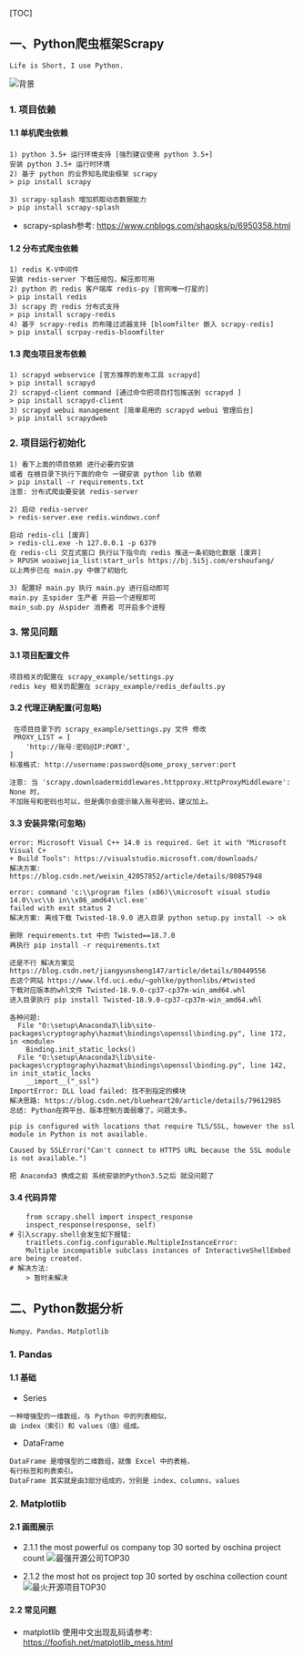 [TOC]
## 一、Python爬虫框架Scrapy 
``` 
Life is Short, I use Python.
```
![背景](file/background.jpg)

### 1. 项目依赖

#### 1.1 单机爬虫依赖
```
1) python 3.5+ 运行环境支持 [强烈建议使用 python 3.5+]
安装 python 3.5+ 运行时环境
2) 基于 python 的业界知名爬虫框架 scrapy
> pip install scrapy

3) scrapy-splash 增加抓取动态数据能力
> pip install scrapy-splash

```
- scrapy-splash参考: https://www.cnblogs.com/shaosks/p/6950358.html

#### 1.2 分布式爬虫依赖
```
1) redis K-V中间件
安装 redis-server 下载压缩包，解压即可用
2) python 的 redis 客户端库 redis-py [官网唯一打星的]
> pip install redis
3) scrapy 的 redis 分布式支持
> pip install scrapy-redis
4) 基于 scrapy-redis 的布隆过滤器支持 [bloomfilter 嵌入 scrapy-redis]
> pip install scrpay-redis-bloomfilter
```
#### 1.3 爬虫项目发布依赖

``` 
1) scrapyd webservice [官方推荐的发布工具 scrapyd]
> pip install scrapyd
2) scrapyd-client command [通过命令把项目打包推送到 scrapyd ]
> pip install scrapyd-client
3) scrapyd webui management [简单易用的 scrapyd webui 管理后台]
> pip install scrapydweb
```

### 2. 项目运行初始化
``` 
1) 看下上面的项目依赖 进行必要的安装
或者 在根目录下执行下面的命令 一键安装 python lib 依赖
> pip install -r requirements.txt
注意: 分布式爬虫要安装 redis-server

2) 启动 redis-server
> redis-server.exe redis.windows.conf

启动 redis-cli [废弃]
> redis-cli.exe -h 127.0.0.1 -p 6379
在 redis-cli 交互式窗口 执行以下指令向 redis 推送一条初始化数据 [废弃]
> RPUSH woaiwojia_list:start_urls https://bj.5i5j.com/ershoufang/
以上两步已在 main.py 中做了初始化

3) 配置好 main.py 执行 main.py 进行启动即可
main.py 主spider 生产者 开启一个进程即可
main_sub.py 从spider 消费者 可开启多个进程
```

### 3. 常见问题

#### 3.1 项目配置文件
``` 
项目相关的配置在 scrapy_example/settings.py 
redis key 相关的配置在 scrapy_example/redis_defaults.py 
```

#### 3.2 代理正确配置(可忽略)
```
 在项目目录下的 scrapy_example/settings.py 文件 修改
 PROXY_LIST = [
    'http://账号:密码@IP:PORT',
]
标准格式: http://username:password@some_proxy_server:port

注意: 当 'scrapy.downloadermiddlewares.httpproxy.HttpProxyMiddleware': None 时，
不加账号和密码也可以，但是偶尔会提示输入账号密码，建议加上。
```

#### 3.3 安装异常(可忽略)
``` 
error: Microsoft Visual C++ 14.0 is required. Get it with "Microsoft Visual C+
+ Build Tools": https://visualstudio.microsoft.com/downloads/
解决方案: https://blog.csdn.net/weixin_42057852/article/details/80857948

error: command 'c:\\program files (x86)\\microsoft visual studio 14.0\\vc\\b in\\x86_amd64\\cl.exe' 
failed with exit status 2
解决方案: 离线下载 Twisted-18.9.0 进入目录 python setup.py install -> ok

删除 requirements.txt 中的 Twisted==18.7.0
再执行 pip install -r requirements.txt

还是不行 解决方案见 https://blog.csdn.net/jiangyunsheng147/article/details/80449556
去这个网站 https://www.lfd.uci.edu/~gohlke/pythonlibs/#twisted
下载对应版本的whl文件 Twisted‑18.9.0‑cp37‑cp37m‑win_amd64.whl
进入目录执行 pip install Twisted‑18.9.0‑cp37‑cp37m‑win_amd64.whl

各种问题: 
  File "O:\setup\Anaconda3\lib\site-packages\cryptography\hazmat\bindings\openssl\binding.py", line 172, in <module>
    Binding.init_static_locks()
  File "O:\setup\Anaconda3\lib\site-packages\cryptography\hazmat\bindings\openssl\binding.py", line 142, in init_static_locks
    __import__("_ssl")
ImportError: DLL load failed: 找不到指定的模块
解决思路: https://blog.csdn.net/blueheart20/article/details/79612985
总结: Python在跨平台、版本控制方面弱爆了，问题太多。

pip is configured with locations that require TLS/SSL, however the ssl module in Python is not available.

Caused by SSLError("Can't connect to HTTPS URL because the SSL module is not available.")

把 Anaconda3 换成之前 系统安装的Python3.5之后 就没问题了
```

#### 3.4 代码异常
``` 
    from scrapy.shell import inspect_response
    inspect_response(response, self)
# 引入scrapy.shell会发生如下报错: 
    traitlets.config.configurable.MultipleInstanceError: 
    Multiple incompatible subclass instances of InteractiveShellEmbed are being created.
# 解决方法:
    > 暂时未解决
```

## 二、Python数据分析
``` 
Numpy、Pandas、Matplotlib
```

### 1. Pandas

#### 1.1 基础
- Series 
``` 
一种增强型的一维数组，与 Python 中的列表相似，
由 index（索引）和 values（值）组成。

```
- DataFrame
``` 
DataFrame 是增强型的二维数组，就像 Excel 中的表格，
有行标签和列表索引。
DataFrame 其实就是由3部分组成的，分别是 index、columns、values
```

### 2. Matplotlib

#### 2.1 画图展示
- 2.1.1 the most powerful os company top 30 sorted by oschina project count
![最强开源公司TOP30](file/oscompanytop30.png)

- 2.1.2 the most hot os project top 30 sorted by oschina collection count
![最火开源项目TOP30](file/hot_project_top30.png)


#### 2.2 常见问题
- matplotlib 使用中文出现乱码请参考: 
https://foofish.net/matplotlib_mess.html
